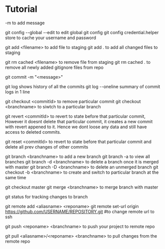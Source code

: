 # Tutorial

-m to add message

git config --global --edit to edit global git config
git config credential.helper store to cache your username and password

git add &lt;filename&gt; to add file to staging
git add . to add all changed files to staging

git rm cached &lt;filename&gt; to remove file from staging
git rm cached . to remove all newly added gitignore files from repo

git commit -m "&lt;message&gt;"

git log shows history of all the commits
git log --oneline summary of commit logs in 1 line

git checkout &lt;commitId&gt; to remove particular commit
git checkout &lt;branchname&gt; to siwtch to a particular branch

git revert &lt;commitId&gt; to revert to state before that particular commit,
However it doesnt delete that particular commit, it creates a new commit
with revert appened to it. Hence we dont loose any data and still have access
to deleted commits.

git reset &lt;commitId&gt; to revert to state before that particular commit and delete all prev changes of other commits

git branch &lt;branchname&gt; to add a new branch
git branch -a to view all branches
git branch -d &lt;branchname&gt; to delete a branch once it is merged with master
git branch -D &lt;branchname&gt; to delete an unmerged branch
git checkout -b &lt;branchname&gt; to create and switch to particular branch at the same time

git checkout master
git merge &lt;branchname&gt; to merge branch with master

git status for tracking changes to branch

git remote add &lt;aliasname&gt; &lt;reponame&gt;
git remote set-url origin https://github.com/USERNAME/REPOSITORY.git #to change remote url to ssh

git push &lt;reponame&gt; &lt;branchname&gt; to push your project to remote repo

git pull &lt;aliasname&gt;/&lt;reponame&gt; &lt;branchname&gt; to pull changes from the remote repo
